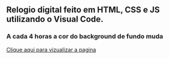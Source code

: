 ## Relogio digital feito em HTML, CSS e JS utilizando o Visual Code.

### A cada 4 horas a cor do background de fundo muda

[Clique aqui para vizualizar a pagina](https://tchio1991.github.io/Relogio-Digital/)
